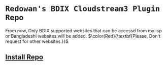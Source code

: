 # `Redowan's BDIX Cloudstream3 Plugin Repo`

From now, Only BDIX supported websites that can be accessd from my isp or Bangladeshi websites will be added. $\color{Red}{\textbf{Please, Don't request for other websites.}}$
## <a href="https://raw.githubusercontent.com/redowan99/Redowan-CloudStream/master/repo.json">Install Repo</a>
